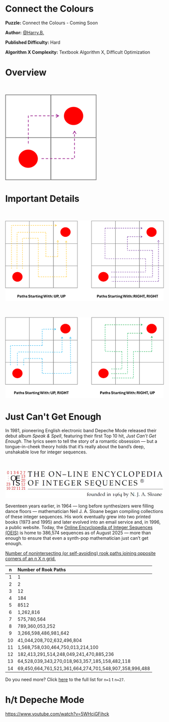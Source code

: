 # Connect the Colours

__Puzzle:__ Connect the Colours - Coming Soon

__Author:__ [@Harry.B.](https://www.codingame.com/profile/d926a93cb394ded661b204822965c5fa7122915)

__Published Difficulty:__ Hard

__Algorithm X Complexity:__ Textbook Algorithm X, Difficult Optimization

# Overview


<BR><BR>
![Connect the Colours 2x2](ConnectColoursPaths2x2.png)
<BR>


# Important Details

<BR><BR>
![Connect the Colours 3x3 (1 of 2)](ConnectColoursPaths1.png)
<BR>

<BR><BR>
![Connect the Colours 3x3 (2 of 2)](ConnectColoursPaths2.png)
<BR>

# Just Can't Get Enough

In 1981, pioneering English electronic band Depeche Mode released their debut album _Speak & Spell_, featuring their first Top 10 hit, _Just Can’t Get Enough_. The lyrics seem to tell the story of a romantic obsession — but a tongue-in-cheek theory holds that it’s really about the band’s deep, unshakable love for integer sequences.

<BR><BR>
![The On-Line Encyclopedia of Integer Sequences](OEISBanner.jpg)
<BR>

Seventeen years earlier, in 1964 — long before synthesizers were filling dance floors — mathematician Neil J. A. Sloane began compiling collections of these integer sequences. His work eventually grew into two printed books (1973 and 1995) and later evolved into an email service and, in 1996, a public website. Today, the [Online Encyclopedia of Integer Sequences (OEIS)](https://oeis.org/wiki/Main_Page) is home to 386,574 sequences as of August 2025 — more than enough to ensure that even a synth-pop mathematician just can’t get enough.

[Number of nonintersecting (or self-avoiding) rook paths joining opposite corners of an n X n grid.](https://oeis.org/A007764)

|n|Number of Rook Paths|
|:---:|:---|
|1|1|
|2|2|
|3|12|
|4|184|
|5|8512|
|6|1,262,816|
|7|575,780,564|
|8|789,360,053,252|
|9|3,266,598,486,981,642|
|10|41,044,208,702,632,496,804|
|11|1,568,758,030,464,750,013,214,100|
|12|182,413,291,514,248,049,241,470,885,236|
|13|64,528,039,343,270,018,963,357,185,158,482,118|
|14|69,450,664,761,521,361,664,274,701,548,907,358,996,488|

Do you need more? Click [here](https://oeis.org/A007764/b007764.txt) to the full list for `n=1` t `n=27`.

# h/t Depeche Mode

https://www.youtube.com/watch?v=5WHcjGFihck
